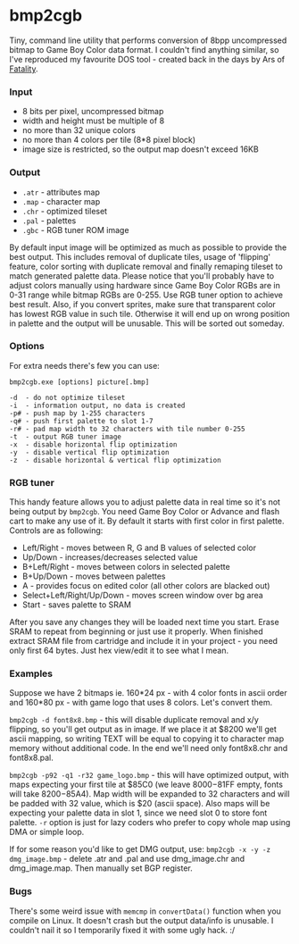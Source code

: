 # bmp2cgb
Tiny, command line utility that performs conversion of 8bpp uncompressed bitmap to Game Boy Color data format. I couldn't find anything similar, so I've reproduced my favourite DOS tool - created back in the days by Ars of [Fatality](http://speccy.info/Fatality).

### Input
- 8 bits per pixel, uncompressed bitmap
- width and height must be multiple of 8
- no more than 32 unique colors
- no more than 4 colors per tile (8\*8 pixel block)
- image size is restricted, so the output map doesn't exceed 16KB

### Output
- `.atr` - attributes map
- `.map` - character map
- `.chr` - optimized tileset
- `.pal` - palettes
- `.gbc` - RGB tuner ROM image

By default input image will be optimized as much as possible to provide the best output. This includes removal of duplicate tiles, usage of 'flipping' feature, color sorting with duplicate removal and finally remaping tileset to match generated palette data. Please notice that you'll probably have to adjust colors manually using hardware since Game Boy Color RGBs are in 0-31 range while bitmap RGBs are 0-255. Use RGB tuner option to achieve best result. Also, if you convert sprites, make sure that transparent color has lowest RGB value in such tile. Otherwise it will end up on wrong position in palette and the output will be unusable. This will be sorted out someday.

### Options
For extra needs there's few you can use:

`bmp2cgb.exe [options] picture[.bmp]`
```
-d  - do not optimize tileset
-i  - information output, no data is created
-p# - push map by 1-255 characters
-q# - push first palette to slot 1-7
-r# - pad map width to 32 characters with tile number 0-255
-t  - output RGB tuner image
-x  - disable horizontal flip optimization
-y  - disable vertical flip optimization
-z  - disable horizontal & vertical flip optimization
```
### RGB tuner
This handy feature allows you to adjust palette data in real time so it's not being output by `bmp2cgb`. You need Game Boy Color or Advance and flash cart to make any use of it. By default it starts with first color in first palette. Controls are as following:
- Left/Right - moves between R, G and B values of selected color
- Up/Down - increases/decreases selected value
- B+Left/Right - moves between colors in selected palette
- B+Up/Down - moves between palettes
- A - provides focus on edited color (all other colors are blacked out)
- Select+Left/Right/Up/Down - moves screen window over bg area
- Start - saves palette to SRAM

After you save any changes they will be loaded next time you start. Erase SRAM to repeat from beginning or just use it properly. When finished extract SRAM file from cartridge and include it in your project - you need only first 64 bytes. Just hex view/edit it to see what I mean.

### Examples
Suppose we have 2 bitmaps ie. 160\*24 px - with 4 color fonts in ascii order and 160\*80 px - with game logo that uses 8 colors. Let's convert them.

`bmp2cgb -d font8x8.bmp` - this will disable duplicate removal and x/y flipping, so you'll get output as in image. If we place it at $8200 we'll get ascii mapping, so writing TEXT will be equal to copying it to character map memory without additional code. In the end we'll need only font8x8.chr and font8x8.pal.

`bmp2cgb -p92 -q1 -r32 game_logo.bmp` - this will have optimized output, with maps expecting your first tile at $85C0 (we leave $8000-$81FF empty, fonts will take $8200-$85A4). Map width will be expanded to 32 characters and will be padded with 32 value, which is $20 (ascii space). Also maps will be expecting your palette data in slot 1, since we need slot 0 to store font palette. `-r` option is just for lazy coders who prefer to copy whole map using DMA or simple loop.

If for some reason you'd like to get DMG output, use:
`bmp2cgb -x -y -z dmg_image.bmp` - delete .atr and .pal and use dmg_image.chr and dmg_image.map. Then manually set BGP register.

### Bugs
There's some weird issue with `memcmp` in `convertData()` function when you compile on Linux. It doesn't crash but the output data/info is unusable. I couldn't nail it so I temporarily fixed it with some ugly hack. :/
